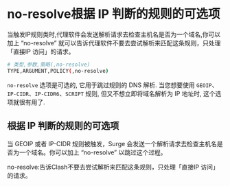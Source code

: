 # no-resolve根据 IP 判断的规则的可选项

当触发IP规则类时,代理软件会发送解析请求去检查主机名是否为一个域名,你可以加上 “no-resolve” 就可以告诉代理软件不要去尝试解析来匹配这条规则，只处理「直接IP 访问」的请求。

```bash
# 类型,参数,策略(,no-resolve)
TYPE,ARGUMENT,POLICY(,no-resolve)
```

`no-resolve` 选项是可选的, 它用于跳过规则的 DNS 解析. 当您想要使用 `GEOIP`、`IP-CIDR`、`IP-CIDR6`、`SCRIPT` 规则, 但又不想立即将域名解析为 IP 地址时, 这个选项就很有用了.

## 根据 IP 判断的规则的可选项

当 GEOIP 或者 IP-CIDR 规则被触发，Surge 会发送一个解析请求去检查主机名是否为一个域名。你可以加上 “no-resolve” 以跳过这个过程。

no-resolve:告诉Clash不要去尝试解析来匹配这条规则，只处理「直接IP 访问」的请求。


